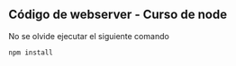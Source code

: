## Código de webserver - Curso de node

No se olvide ejecutar el siguiente comando

```
npm install

```
